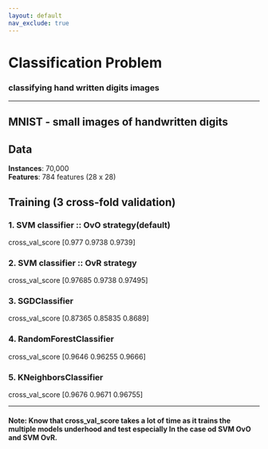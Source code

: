 ```yaml
---
layout: default
nav_exclude: true
---
```


# Classification Problem
### classifying hand written digits images
----
## MNIST - small images of handwritten digits

## Data
**Instances**: 70,000 <br/>
**Features**: 784 features (28 x 28)


## Training (3 cross-fold validation)

### 1. SVM classifier :: OvO strategy(default)
cross_val_score [0.977  0.9738 0.9739]

### 2. SVM classifier :: OvR strategy
cross_val_score [0.97685 0.9738  0.97495]

### 3. SGDClassifier
cross_val_score [0.87365 0.85835 0.8689]

### 4. RandomForestClassifier
cross_val_score [0.9646  0.96255 0.9666]

### 5. KNeighborsClassifier
cross_val_score [0.9676  0.9671  0.96755]

----

#### Note: Know that cross_val_score takes a lot of time as it trains the multiple models underhood and test especially In the case od SVM OvO and SVM OvR.

